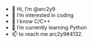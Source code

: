 - 👋 Hi, I’m @arc2y9
- 👀 I’m interested in coding
- 📖 I know C/C++
- 🌱 I’m currently learning Python
- 📫 to reach me arc2y9#4132.

<!---
arc2y9/arc2y9 is a ✨ special ✨ repository because its `README.md` (this file) appears on your GitHub profile.
You can click the Preview link to take a look at your changes.
--->
